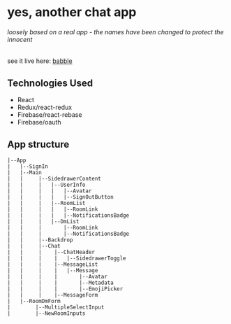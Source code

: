 # yes, another chat app
###### loosely based on a real app - the names have been changed to protect the innocent
see it live here: [babble](https://babble-fe8b7.firebaseapp.com/)


## Technologies Used
- React
- Redux/react-redux
- Firebase/react-rebase
- Firebase/oauth

## App structure

```
|--App
|   |--SignIn
|   |--Main
|   |     |--SidedrawerContent
|   |     |   |--UserInfo
|   |     |   |   |--Avatar
|   |     |   |   |--SignOutButton
|   |     |   |--RoomList
|   |     |   |   |--RoomLink
|   |     |   |   |--NotificationsBadge
|   |     |   |--DmList
|   |     |       |--RoomLink
|   |     |       |--NotificationsBadge
|   |     |--Backdrop
|   |     |--Chat
|   |     |    |--ChatHeader
|   |     |    |   |--SidedrawerToggle
|   |     |    |--MessageList
|   |     |    |   |--Message
|   |     |    |       |--Avatar
|   |     |    |       |--Metadata
|   |     |    |       |--EmojiPicker
|   |     |    |--MessageForm
|   |--RoomDmForm
|        |--MultipleSelectInput
|        |--NewRoomInputs
```
